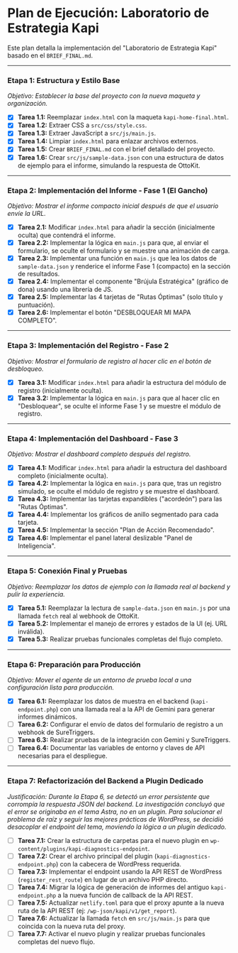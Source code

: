 # Plan de Ejecución: Laboratorio de Estrategia Kapi

Este plan detalla la implementación del "Laboratorio de Estrategia Kapi" basado en el `BRIEF_FINAL.md`.

---

### Etapa 1: Estructura y Estilo Base
*Objetivo: Establecer la base del proyecto con la nueva maqueta y organización.*

- [x] **Tarea 1.1:** Reemplazar `index.html` con la maqueta `kapi-home-final.html`.
- [x] **Tarea 1.2:** Extraer CSS a `src/css/style.css`.
- [x] **Tarea 1.3:** Extraer JavaScript a `src/js/main.js`.
- [x] **Tarea 1.4:** Limpiar `index.html` para enlazar archivos externos.
- [x] **Tarea 1.5:** Crear `BRIEF_FINAL.md` con el brief detallado del proyecto.
- [x] **Tarea 1.6:** Crear `src/js/sample-data.json` con una estructura de datos de ejemplo para el informe, simulando la respuesta de OttoKit.

---

### Etapa 2: Implementación del Informe - Fase 1 (El Gancho)
*Objetivo: Mostrar el informe compacto inicial después de que el usuario envíe la URL.*

- [x] **Tarea 2.1:** Modificar `index.html` para añadir la sección (inicialmente oculta) que contendrá el informe.
- [x] **Tarea 2.2:** Implementar la lógica en `main.js` para que, al enviar el formulario, se oculte el formulario y se muestre una animación de carga.
- [x] **Tarea 2.3:** Implementar una función en `main.js` que lea los datos de `sample-data.json` y renderice el informe Fase 1 (compacto) en la sección de resultados.
- [x] **Tarea 2.4:** Implementar el componente "Brújula Estratégica" (gráfico de dona) usando una librería de JS.
- [x] **Tarea 2.5:** Implementar las 4 tarjetas de "Rutas Óptimas" (solo título y puntuación).
- [x] **Tarea 2.6:** Implementar el botón "DESBLOQUEAR MI MAPA COMPLETO".

---

### Etapa 3: Implementación del Registro - Fase 2
*Objetivo: Mostrar el formulario de registro al hacer clic en el botón de desbloqueo.*

- [x] **Tarea 3.1:** Modificar `index.html` para añadir la estructura del módulo de registro (inicialmente oculta).
- [x] **Tarea 3.2:** Implementar la lógica en `main.js` para que al hacer clic en "Desbloquear", se oculte el informe Fase 1 y se muestre el módulo de registro.

---

### Etapa 4: Implementación del Dashboard - Fase 3
*Objetivo: Mostrar el dashboard completo después del registro.*

- [x] **Tarea 4.1:** Modificar `index.html` para añadir la estructura del dashboard completo (inicialmente oculta).
- [x] **Tarea 4.2:** Implementar la lógica en `main.js` para que, tras un registro simulado, se oculte el módulo de registro y se muestre el dashboard.
- [x] **Tarea 4.3:** Implementar las tarjetas expandibles ("acordeón") para las "Rutas Óptimas".
- [x] **Tarea 4.4:** Implementar los gráficos de anillo segmentado para cada tarjeta.
- [x] **Tarea 4.5:** Implementar la sección "Plan de Acción Recomendado".
- [x] **Tarea 4.6:** Implementar el panel lateral deslizable "Panel de Inteligencia".

---

### Etapa 5: Conexión Final y Pruebas
*Objetivo: Reemplazar los datos de ejemplo con la llamada real al backend y pulir la experiencia.*

- [x] **Tarea 5.1:** Reemplazar la lectura de `sample-data.json` en `main.js` por una llamada `fetch` real al webhook de OttoKit.
- [x] **Tarea 5.2:** Implementar el manejo de errores y estados de la UI (ej. URL inválida).
- [x] **Tarea 5.3:** Realizar pruebas funcionales completas del flujo completo.

---

### Etapa 6: Preparación para Producción
*Objetivo: Mover el agente de un entorno de prueba local a una configuración lista para producción.*

- [x] **Tarea 6.1:** Reemplazar los datos de muestra en el backend (`kapi-endpoint.php`) con una llamada real a la API de Gemini para generar informes dinámicos.
- [ ] **Tarea 6.2:** Configurar el envío de datos del formulario de registro a un webhook de SureTriggers.
- [ ] **Tarea 6.3:** Realizar pruebas de la integración con Gemini y SureTriggers.
- [ ] **Tarea 6.4:** Documentar las variables de entorno y claves de API necesarias para el despliegue.

---

### Etapa 7: Refactorización del Backend a Plugin Dedicado
*Justificación: Durante la Etapa 6, se detectó un error persistente que corrompía la respuesta JSON del backend. La investigación concluyó que el error se originaba en el tema Astra, no en un plugin. Para solucionar el problema de raíz y seguir las mejores prácticas de WordPress, se decidió desacoplar el endpoint del tema, moviendo la lógica a un plugin dedicado.*

- [ ] **Tarea 7.1:** Crear la estructura de carpetas para el nuevo plugin en `wp-content/plugins/kapi-diagnostics-endpoint`.
- [ ] **Tarea 7.2:** Crear el archivo principal del plugin (`kapi-diagnostics-endpoint.php`) con la cabecera de WordPress requerida.
- [ ] **Tarea 7.3:** Implementar el endpoint usando la API REST de WordPress (`register_rest_route`) en lugar de un archivo PHP directo.
- [ ] **Tarea 7.4:** Migrar la lógica de generación de informes del antiguo `kapi-endpoint.php` a la nueva función de callback de la API REST.
- [ ] **Tarea 7.5:** Actualizar `netlify.toml` para que el proxy apunte a la nueva ruta de la API REST (ej: `/wp-json/kapi/v1/get_report`).
- [ ] **Tarea 7.6:** Actualizar la llamada `fetch` en `src/js/main.js` para que coincida con la nueva ruta del proxy.
- [ ] **Tarea 7.7:** Activar el nuevo plugin y realizar pruebas funcionales completas del nuevo flujo.